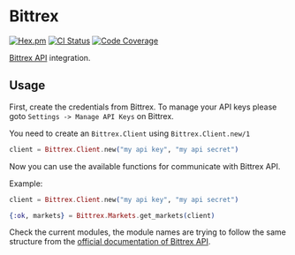 # Bittrex

[![Hex.pm](https://img.shields.io/hexpm/v/bittrex.svg)](https://hex.pm/packages/bittrex)
[![CI Status](https://travis-ci.org/straw-hat-team/bittrex.svg?branch=master)](https://travis-ci.org/straw-hat-team/bittrex)
[![Code Coverage](https://codecov.io/gh/straw-hat-team/bittrex/branch/master/graph/badge.svg)](https://codecov.io/gh/straw-hat-team/bittrex)

[Bittrex API](https://bittrex.github.io/api/v3) integration.

## Usage

First, create the credentials from Bittrex. To manage your API keys please goto
`Settings -> Manage API Keys` on Bittrex.

You need to create an `Bittrex.Client` using `Bittrex.Client.new/1`

```elixir
client = Bittrex.Client.new("my api key", "my api secret")
```

Now you can use the available functions for communicate with Bittrex API.

Example:

```elixir
client = Bittrex.Client.new("my api key", "my api secret")

{:ok, markets} = Bittrex.Markets.get_markets(client)
```

Check the current modules, the module names are trying to follow the same
structure from the [official documentation of Bittrex API](https://bittrex.github.io/api/v3).
